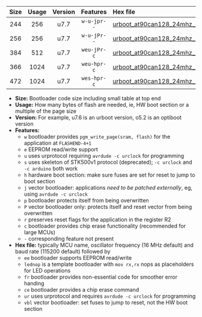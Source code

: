 |Size|Usage|Version|Features|Hex file|
|:-:|:-:|:-:|:-:|:--|
|244|256|u7.7|`w-u-jpr--`|[urboot_at90can128_24mhz_19200bps_lednop_ur_vbl.hex](https://raw.githubusercontent.com/stefanrueger/urboot.hex/main/mcus/at90can128/fcpu_24mhz/19200_bps/urboot_at90can128_24mhz_19200bps_lednop_ur_vbl.hex)|
|256|256|u7.7|`w-u-jPr--`|[urboot_at90can128_24mhz_19200bps_ur_vbl.hex](https://raw.githubusercontent.com/stefanrueger/urboot.hex/main/mcus/at90can128/fcpu_24mhz/19200_bps/urboot_at90can128_24mhz_19200bps_ur_vbl.hex)|
|384|512|u7.7|`weu-jPr-c`|[urboot_at90can128_24mhz_19200bps_ee_lednop_fr_ce_ur_vbl.hex](https://raw.githubusercontent.com/stefanrueger/urboot.hex/main/mcus/at90can128/fcpu_24mhz/19200_bps/urboot_at90can128_24mhz_19200bps_ee_lednop_fr_ce_ur_vbl.hex)|
|366|1024|u7.7|`weu-hpr-c`|[urboot_at90can128_24mhz_19200bps_ee_lednop_fr_ce_ur.hex](https://raw.githubusercontent.com/stefanrueger/urboot.hex/main/mcus/at90can128/fcpu_24mhz/19200_bps/urboot_at90can128_24mhz_19200bps_ee_lednop_fr_ce_ur.hex)|
|472|1024|u7.7|`wes-hpr-c`|[urboot_at90can128_24mhz_19200bps_ee_lednop_fr_ce.hex](https://raw.githubusercontent.com/stefanrueger/urboot.hex/main/mcus/at90can128/fcpu_24mhz/19200_bps/urboot_at90can128_24mhz_19200bps_ee_lednop_fr_ce.hex)|

- **Size:** Bootloader code size including small table at top end
- **Usage:** How many bytes of flash are needed, ie, HW boot section or a multiple of the page size
- **Version:** For example, u7.6 is an urboot version, o5.2 is an optiboot version
- **Features:**
  + `w` bootloader provides `pgm_write_page(sram, flash)` for the application at `FLASHEND-4+1`
  + `e` EEPROM read/write support
  + `u` uses urprotocol requiring `avrdude -c urclock` for programming
  + `s` uses skeleton of STK500v1 protocol (deprecated); `-c urclock` and `-c arduino` both work
  + `h` hardware boot section: make sure fuses are set for reset to jump to boot section
  + `j` vector bootloader: applications *need to be patched externally*, eg, using `avrdude -c urclock`
  + `p` bootloader protects itself from being overwritten
  + `P` vector bootloader only: protects itself and reset vector from being overwritten
  + `r` preserves reset flags for the application in the register R2
  + `c` bootloader provides chip erase functionality (recommended for large MCUs)
  + `-` corresponding feature not present
- **Hex file:** typically MCU name, oscillator frequency (16 MHz default) and baud rate (115200 default) followed by
  + `ee` bootloader supports EEPROM read/write
  + `lednop` is a template bootloader with `mov rx,rx` nops as placeholders for LED operations
  + `fr` bootloader provides non-essential code for smoother error handing
  + `ce` bootloader provides a chip erase command
  + `ur` uses urprotocol and requires `avrdude -c urclock` for programming
  + `vbl` vector bootloader: set fuses to jump to reset, not the HW boot section
